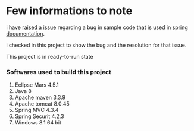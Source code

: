 # Few informations to note

i have [raised a issue](https://github.com/spring-projects/spring-security/issues/4470) regarding a bug in sample code that is used in [spring documentation](http://docs.spring.io/spring-security/site/docs/4.2.x/reference/htmlsingle/#ns-form-and-basic).

i checked in this project to show the bug and the resolution for that issue.

This project is in ready-to-run state

### Softwares used to build this project

1. Eclipse Mars 4.5.1
2. Java 8
3. Apache maven 3.3.9
4. Apache tomcat 8.0.45
5. Spring MVC 4.3.4
6. Spring Securit 4.2.3
7. Windows 8.1 64 bit
